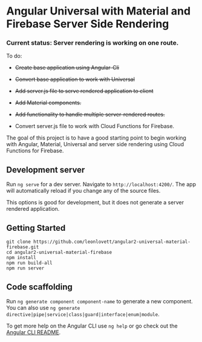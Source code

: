 # Angular Universal with Material and Firebase Server Side Rendering

### Current status: Server rendering is working on one route.
To do:

* ~~Create base application using Angular-Cli~~

* ~~Convert base application to work with Universal~~

* ~~Add server.js file to serve rendered application to client~~
* ~~Add Material components.~~
* ~~Add functionality to handle multiple server-rendered routes.~~
* Convert server.js file to work with Cloud Functions for Firebase.

The goal of this project is to have a good starting point to begin working with Angular, Material, Universal and server side rendering using Cloud Functions for Firebase.

## Development server

Run `ng serve` for a dev server. Navigate to `http://localhost:4200/`. The app will automatically reload if you change any of the source files.

This options is good for development, but it does not generate a server rendered application.

## Getting Started
```
git clone https://github.com/leonlovett/angular2-universal-material-firebase.git
cd angular2-universal-material-firebase
npm install
npm run build-all
npm run server
```

## Code scaffolding

Run `ng generate component component-name` to generate a new component. You can also use `ng generate directive|pipe|service|class|guard|interface|enum|module`.

To get more help on the Angular CLI use `ng help` or go check out the [Angular CLI README](https://github.com/angular/angular-cli/blob/master/README.md).
